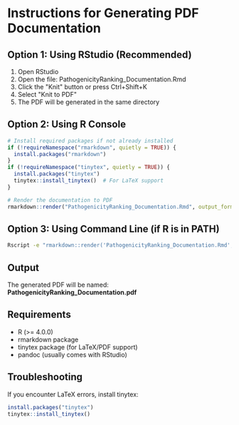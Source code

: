 # Instructions for Generating PDF Documentation

## Option 1: Using RStudio (Recommended)
1. Open RStudio
2. Open the file: PathogenicityRanking_Documentation.Rmd
3. Click the "Knit" button or press Ctrl+Shift+K
4. Select "Knit to PDF"
5. The PDF will be generated in the same directory

## Option 2: Using R Console
```r
# Install required packages if not already installed
if (!requireNamespace("rmarkdown", quietly = TRUE)) {
  install.packages("rmarkdown")
}
if (!requireNamespace("tinytex", quietly = TRUE)) {
  install.packages("tinytex")
  tinytex::install_tinytex()  # For LaTeX support
}

# Render the documentation to PDF
rmarkdown::render("PathogenicityRanking_Documentation.Rmd", output_format = "pdf_document")
```

## Option 3: Using Command Line (if R is in PATH)
```bash
Rscript -e "rmarkdown::render('PathogenicityRanking_Documentation.Rmd', output_format = 'pdf_document')"
```

## Output
The generated PDF will be named: **PathogenicityRanking_Documentation.pdf**

## Requirements
- R (>= 4.0.0)
- rmarkdown package
- tinytex package (for LaTeX/PDF support)
- pandoc (usually comes with RStudio)

## Troubleshooting
If you encounter LaTeX errors, install tinytex:
```r
install.packages("tinytex")
tinytex::install_tinytex()
```
